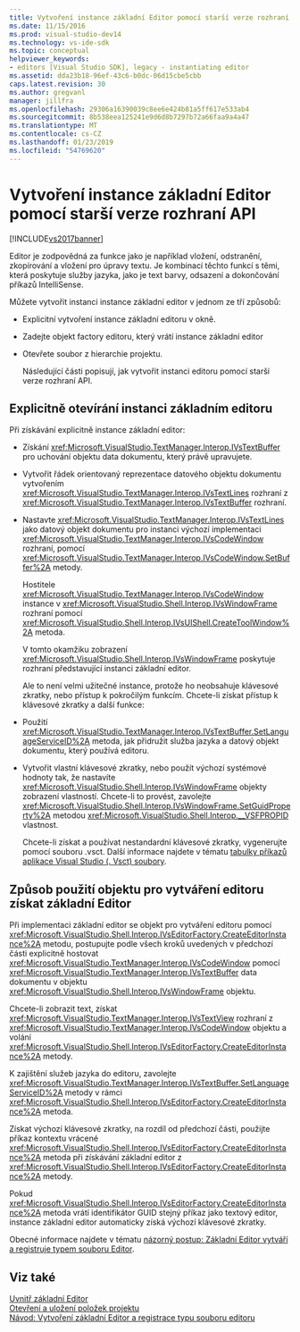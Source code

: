 ```yaml
---
title: Vytvoření instance základní Editor pomocí starší verze rozhraní API | Dokumentace Microsoftu
ms.date: 11/15/2016
ms.prod: visual-studio-dev14
ms.technology: vs-ide-sdk
ms.topic: conceptual
helpviewer_keywords:
- editors [Visual Studio SDK], legacy - instantiating editor
ms.assetid: dda23b18-96ef-43c6-b0dc-06d15cbe5cbb
caps.latest.revision: 30
ms.author: gregvanl
manager: jillfra
ms.openlocfilehash: 29306a16390039c8ee6e424b81a5ff617e533ab4
ms.sourcegitcommit: 8b538eea125241e9d6d8b7297b72a66faa9a4a47
ms.translationtype: MT
ms.contentlocale: cs-CZ
ms.lasthandoff: 01/23/2019
ms.locfileid: "54769620"
---
```

# <a name="instantiating-the-core-editor-by-using-the-legacy-api"></a>Vytvoření instance základní Editor pomocí starší verze rozhraní API
[!INCLUDE[vs2017banner](../includes/vs2017banner.md)]

Editor je zodpovědná za funkce jako je například vložení, odstranění, zkopírování a vložení pro úpravy textu. Je kombinací těchto funkcí s těmi, která poskytuje služby jazyka, jako je text barvy, odsazení a dokončování příkazů IntelliSense.  
  
 Můžete vytvořit instanci instance základní editor v jednom ze tří způsobů:  
  
- Explicitní vytvoření instance základní editoru v okně.  
  
- Zadejte objekt factory editoru, který vrátí instance základní editor  
  
- Otevřete soubor z hierarchie projektu.  
  
  Následující části popisují, jak vytvořit instanci editoru pomocí starší verze rozhraní API.  
  
## <a name="explicitly-opening-a-core-editor-instance"></a>Explicitně otevírání instanci základním editoru  
 Při získávání explicitně instance základní editor:  
  
- Získání <xref:Microsoft.VisualStudio.TextManager.Interop.IVsTextBuffer> pro uchování objektu data dokumentu, který právě upravujete.  
  
- Vytvořit řádek orientovaný reprezentace datového objektu dokumentu vytvořením <xref:Microsoft.VisualStudio.TextManager.Interop.IVsTextLines> rozhraní z <xref:Microsoft.VisualStudio.TextManager.Interop.IVsTextBuffer> rozhraní.  
  
- Nastavte <xref:Microsoft.VisualStudio.TextManager.Interop.IVsTextLines> jako datový objekt dokumentu pro instanci výchozí implementaci <xref:Microsoft.VisualStudio.TextManager.Interop.IVsCodeWindow> rozhraní, pomocí <xref:Microsoft.VisualStudio.TextManager.Interop.IVsCodeWindow.SetBuffer%2A> metody.  
  
   Hostitele <xref:Microsoft.VisualStudio.TextManager.Interop.IVsCodeWindow> instance v <xref:Microsoft.VisualStudio.Shell.Interop.IVsWindowFrame> rozhraní pomocí <xref:Microsoft.VisualStudio.Shell.Interop.IVsUIShell.CreateToolWindow%2A> metoda.  
  
  V tomto okamžiku zobrazení <xref:Microsoft.VisualStudio.Shell.Interop.IVsWindowFrame> poskytuje rozhraní představující instanci základní editor.  
  
  Ale to není velmi užitečné instance, protože ho neobsahuje klávesové zkratky, nebo přístup k pokročilým funkcím. Chcete-li získat přístup k klávesové zkratky a další funkce:  
  
- Použití <xref:Microsoft.VisualStudio.TextManager.Interop.IVsTextBuffer.SetLanguageServiceID%2A> metoda, jak přidružit služba jazyka a datový objekt dokumentu, který používá editoru.  
  
- Vytvořit vlastní klávesové zkratky, nebo použít výchozí systémové hodnoty tak, že nastavíte <xref:Microsoft.VisualStudio.Shell.Interop.IVsWindowFrame> objekty zobrazení vlastností. Chcete-li to provést, zavolejte <xref:Microsoft.VisualStudio.Shell.Interop.IVsWindowFrame.SetGuidProperty%2A> metodou <xref:Microsoft.VisualStudio.Shell.Interop.__VSFPROPID> vlastnost.  
  
   Chcete-li získat a používat nestandardní klávesové zkratky, vygenerujte pomocí souboru .vsct. Další informace najdete v tématu [tabulky příkazů aplikace Visual Studio (. Vsct) soubory](../extensibility/internals/visual-studio-command-table-dot-vsct-files.md).  
  
## <a name="how-to-use-an-editor-factory-to-obtain-the-core-editor"></a>Způsob použití objektu pro vytváření editoru získat základní Editor  
 Při implementaci základní editor se objekt pro vytváření editoru pomocí <xref:Microsoft.VisualStudio.Shell.Interop.IVsEditorFactory.CreateEditorInstance%2A> metodu, postupujte podle všech kroků uvedených v předchozí části explicitně hostovat <xref:Microsoft.VisualStudio.TextManager.Interop.IVsCodeWindow> pomocí <xref:Microsoft.VisualStudio.TextManager.Interop.IVsTextBuffer> data dokumentu v objektu <xref:Microsoft.VisualStudio.Shell.Interop.IVsWindowFrame> objektu.  
  
 Chcete-li zobrazit text, získat <xref:Microsoft.VisualStudio.TextManager.Interop.IVsTextView> rozhraní z <xref:Microsoft.VisualStudio.TextManager.Interop.IVsCodeWindow> objektu a volání <xref:Microsoft.VisualStudio.Shell.Interop.IVsEditorFactory.CreateEditorInstance%2A> metody.  
  
 K zajištění služeb jazyka do editoru, zavolejte <xref:Microsoft.VisualStudio.TextManager.Interop.IVsTextBuffer.SetLanguageServiceID%2A> metody v rámci <xref:Microsoft.VisualStudio.Shell.Interop.IVsEditorFactory.CreateEditorInstance%2A> metoda.  
  
 Získat výchozí klávesové zkratky, na rozdíl od předchozí části, použijte příkaz kontextu vrácené <xref:Microsoft.VisualStudio.Shell.Interop.IVsEditorFactory.CreateEditorInstance%2A> metoda při získávání základní editor z <xref:Microsoft.VisualStudio.Shell.Interop.IVsEditorFactory.CreateEditorInstance%2A> metody.  
  
 Pokud <xref:Microsoft.VisualStudio.Shell.Interop.IVsEditorFactory.CreateEditorInstance%2A> metoda vrátí identifikátor GUID stejný příkaz jako textový editor, instance základní editor automaticky získá výchozí klávesové zkratky.  
  
 Obecné informace najdete v tématu [názorný postup: Základní Editor vytváří a registruje typem souboru Editor](../extensibility/walkthrough-creating-a-core-editor-and-registering-an-editor-file-type.md).  
  
## <a name="see-also"></a>Viz také  
 [Uvnitř základní Editor](../extensibility/inside-the-core-editor.md)   
 [Otevření a uložení položek projektu](../extensibility/internals/opening-and-saving-project-items.md)   
 [Návod: Vytvoření základní Editor a registrace typu souboru editoru](../extensibility/walkthrough-creating-a-core-editor-and-registering-an-editor-file-type.md)

